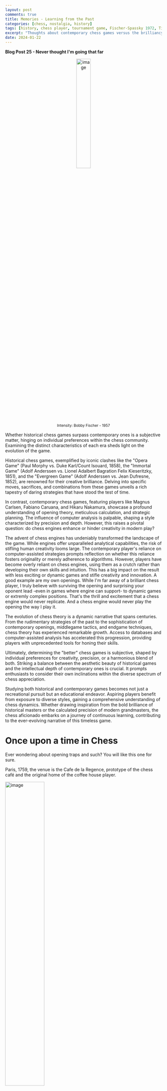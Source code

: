```yaml
---
layout: post
comments: true
title: Memories - Learning from the Past
categories: [chess, nostalgia, history]
tags: [history, chess player, tournament game, Fischer-Spassky 1972, Tibor Karolyi]
excerpt: "Thoughts about contemporary chess games versus the brilliancy of historical games. And then take a chess journey through chess history with Tibor Karolyi's 'Fischer-Spassky 1972: Match of the Century Revisited' among some other interesting and entertaining games."
date: 2024-01-22
---
```

**Blog Post 25 - Never thought I'm going that far** 

<div style="text-align: center;">
<img src="../assets/images/fischer1957.jpeg" alt="image" width="30%">
</div>
<div style="text-align: center; font-size: smaller;">
Intensity: Bobby Fischer - 1957
</div>


Whether historical chess games surpass contemporary ones is a subjective matter, hinging on individual preferences within the chess community. Examining the distinct characteristics of each era sheds light on the evolution of the game.

Historical chess games, exemplified by iconic clashes like the "Opera Game" (Paul Morphy vs. Duke Karl/Count Isouard, 1858), the "Immortal Game" (Adolf Anderssen vs. Lionel Adalbert Bagration Felix Kieseritzky, 1851), and the "Evergreen Game" (Adolf Anderssen vs. Jean Dufresne, 1852), are renowned for their creative brilliance. Delving into specific moves, sacrifices, and combinations from these games unveils a rich tapestry of daring strategies that have stood the test of time.

In contrast, contemporary chess games, featuring players like Magnus Carlsen, Fabiano Caruana, and Hikaru Nakamura, showcase a profound understanding of opening theory, meticulous calculation, and strategic planning. The influence of computer analysis is palpable, shaping a style characterized by precision and depth. However, this raises a pivotal question: do chess engines enhance or hinder creativity in modern play?

The advent of chess engines has undeniably transformed the landscape of the game. While engines offer unparalleled analytical capabilities, the risk of stifling human creativity looms large. The contemporary player's reliance on computer-assisted strategies prompts reflection on whether this reliance fosters originality or merely adherence to algorithms. However, players have become overly reliant on chess engines, using them as a crutch rather than developing their own skills and intuition. This has a big impact on the result with less exciting or dynamic games and stifle creativity and innovation.
A good example are my own openings. While I'm far away of a brilliant chess player, I truly believe with surviving the opening and surprising your oponent lead -even in games where engine can support- to dynamic games or extremly complex positions. That's the thrill and excitement that a chess engine would never replicate. And a chess engine would never play the opening the way I play it.

The evolution of chess theory is a dynamic narrative that spans centuries. From the rudimentary strategies of the past to the sophistication of contemporary openings, middlegame tactics, and endgame techniques, chess theory has experienced remarkable growth. Access to databases and computer-assisted analysis has accelerated this progression, providing players with unprecedented tools for honing their skills.

Ultimately, determining the "better" chess games is subjective, shaped by individual preferences for creativity, precision, or a harmonious blend of both. Striking a balance between the aesthetic beauty of historical games and the intellectual depth of contemporary ones is crucial. It prompts enthusiasts to consider their own inclinations within the diverse spectrum of chess appreciation.

Studying both historical and contemporary games becomes not just a recreational pursuit but an educational endeavor. Aspiring players benefit from exposure to diverse styles, gaining a comprehensive understanding of chess dynamics. Whether drawing inspiration from the bold brilliance of historical masters or the calculated precision of modern grandmasters, the chess aficionado embarks on a journey of continuous learning, contributing to the ever-evolving narrative of this timeless game.

# Once upon a time in Chess

Ever wondering about opening traps and such? You will like this one for sure.

Paris, 1759, the venue is the Cafe de la Regence, prototype of the chess café and the original home of the coffee house player.

<div style="text-align: left;">
<img src="../assets/phpuCHnMw.jpeg" alt="image" width="50%">
</div>

<div style="text-align: left; font-size: smaller;">
Cafe de la Regence, Paris - around 1910
</div>

Here, Kermur Sire de Legal delivers a brilliant game which, despite its brevity, is also strategically remarkable, illustrating the complete triumph of pieceplay over pawn play. White actually only makes one pawn move.

<div class="cbreplay">
[Event "Paris, Cafe de la Regence"]
[Site "?"]
[Date "1750.??.??"]
[Round "?"]
[White "Sire de Legal, Kermur"]
[Black "Saint Brie"]
[Result "*"]
[ECO "C41"]
[Annotator "Schroeer,Egbert"]
[PlyCount "13"]

1. e4 e5 2. Nf3 d6 3. Bc4 Bg4 {What a mistake! It is better to put the knights who are doing badly in the middle instead of the well-standing bishop (Lasker)} 4. Nc3 {The early development of both Knights (later propagated by Lasker) was a new strategy at that time; the pawn move c3 (with the double backing d4 and Qb3) was considered obligatory)} g6 {Black wants to control the strategic important square d4; totally fine if he would be able to play Bg7.} 5. Nxe5 Bxd1 6. Bxf7+ Ke7 7. Nd5# *
</div>

Lasker had games like this in mind when he formulated the rule in 1895: "Develop the knights before the bishop, especially the queens' bishop".

Funny enough, the top engine move 4. is h3, not Nc3!

# Another Nostalgic Journey through Chess History - "Fischer-Spassky 1972: Match of the Century Revisited" by Tibor Karolyi

Over the past 12 month I digged into Tibor Karolyi's masterpiece, "Fischer-Spassky 1972: Match of the Century Revisited," and I must say it was a truly captivating experience that not only rekindled fond memories but also provided invaluable insights for any senior chess enthusiast on their journey to improvement.

<div style="text-align: center;">
<img src="../assets/images/matchofthecentury.jpg" alt="image" width="30%">
</div>

Karolyi's ability to present this iconic chess match with a fresh perspective is nothing short of stunning. The meticulous way in which he weaves together the intricate details of each game, coupled with his keen observations and analysis, makes the book an engaging and enlightening read. For someone who watched the original match on TV and followed the newspaper summaries, the book brought back a flood of youthful memories, adding an extra layer of sentiment to the entire experience.

One of the most significant aspects that make books like these indispensable for senior chess improvers is the rich learning opportunity they offer. Delving into historical matches, dissecting the strategies employed by chess legends like Fischer and Spassky, and understanding the context of the games can provide a unique perspective on chess evolution. Seniors can draw parallels between the past and the present, identifying timeless principles and strategic nuances that remain relevant in today's chess landscape.

Moreover, such books serve as a bridge between generations, connecting the chess enthusiasts of yesteryears with the contemporary chess world. They act as a repository of wisdom, preserving the essence of classical chess and offering a contrast to the fast-paced, digital era of online play. While online platforms undeniably provide a convenient space for practice, there's a profound depth and authenticity to studying classic matches that can't be replicated in virtual spaces.

In essence, "Fischer-Spassky 1972: Match of the Century Revisited" is not just a book; it's a journey back in time, a masterclass in chess strategy, and a reminder that the past holds invaluable lessons for those seeking improvement. For senior chess enthusiasts, it is a delightful voyage into nostalgia, a chance to relive the excitement of bygone matches, and an opportunity to extract timeless wisdom that transcends the boundaries of age and technology. Highly recommended for anyone passionate about the art and history of chess.

Let's go back in time and look at the game

# Donald Byrne - Robert J. Fischer - New York 1956

At the age of 13, Bobby Fischer played a game that made him famous in one fell swoop. It goes without saying that the game received the beauty prize of the tournament. His opponent allowed himself inconspicuous negligence on the 11th move and, thanks to an astonishing maneuver by Black, was drawn into a tumult in which one surprise followed another. Ultimately, he feels compelled to conquer the black queen, but his king gets into a dilemma. It's unbelievable how the boy finds his way through the maze of variations and hits the most vital thing, move after move.
Fischer did not consider the game of the century worthy of inclusion in the anthology of his 60 memorable games. His opponent was his inexorable verdict, never had a real chance, and by accepting the queen's sacrifice on move 18, he violated the elementary duty of care that also applies to a minor.

I know this game was probably analyzed gazillion times, but it's worth to check again. I added some training questions for you.

<iframe style='border: 0;' width='900px' height='600px' src='https://share.chessbase.com/SharedGames/frame/?p=aH7zrDW0GH992RgtwOlbaiepDyZAWK6zN0d0p99YfAMnhMOw6rMTeu9gDP5qEvb5'></iframe>

Fischer played Byrne multiple times. According MegaDatabase this is the complete list with results.

| Game | Result | Location                              | Date       |
|------|--------|---------------------------------------|------------|
| 1    | 0-1    | New York Rosenwald-03, New York (8)   | 10/17/1956 |
| 2    | 1-0    | New York Blitz, New York              | 1957       |
| 3    | 0-1    | US Open-58, Cleveland (9)             | 08/13/1957 |
| 4    | 0-1    | USA-ch, New York (7)                   | 1958       |
| 5    | 1-0    | Western op-ch, Bay City (7)           | 07/07/1963 |
| 6    | 0-1    | USA-ch, New York (9)                   | 12/29/1963 |
| 7    | 0-1    | USA-ch 1966/67 Rosenwald Trophy, New York (5) | 12/17/1966 |
| 8    | 1-0    | Vinkovci, Vinkovci (11)                | 09/20/1968 |

Now what can we learn from Fischer too?

I think Bobby Fischer’s golden chess rule is valid: 
>If you see an opponent’s piece in your half of the board, you need to neutralize it.

If an opponent’s piece is in your half of the board, it could potentially pose a threat to your defense. Therefore, Fischer’s advice is to neutralize it, either by capturing the piece, if it’s safe to do so, or by otherwise mitigating its influence. This strategy can help maintain control of the game and keep your king safe. 
# More history? A new Database in 2024

In my blog [Leveraging Chessbase with Mega Database and UltraCorr23 for Correspondence Chess Excellence](https://chess.myvortexcloud.com/reference-databases/) I introduced the UltraCorr Database 2023.

Timothy Harding PhD, Historian and FIDE Arbiter, just released the 2024 version. UltraCorr2024 has about 100,000 new games. The total size of the database is over 2,555,000 games. Except for Chess-960, it includes all recently played games from the servers of ICCF and FICGS (to end-2023) and LSS to June 2023, as well as games collected from other sources.

This edition was completely rebuilt from the original sources (instead of just adding games to the previous edition). Mr Harding spent most of his spare time during 2023 on this excellent work.

# More Training?

For me one of the most overseen training content from ChessBase are the 60 min courses.
What is it about? Compact video chess courses from top trainers: in just 60 minutes you will learn everything essential about a specific topic! 

So, why not take time out and enjoy an hour of great chess coaching! In the “60 Minutes” series trainers explain classic opening systems, or have a concrete improvements for your repertoire. The complete range of “60 Minutes” videos is available [online](https://videos.chessbase.com/en/fritztrainers60m) , free of charge with premium account!


**Don't miss the puzzle and game of the [week]( https://chess.myvortexcloud.com/Puzzle/)**

**Amici Sumus**

I'd love to hear your thoughts on today's post. Feel free to share your favorite chess strategy or ask any questions you may have.

> **Note:** [Subscribe to receive exclusive chess tips, updates, and strategies directly in your inbox](https://follow.it/senior-chess-improver?leanpub) 

> **Note:** [Follow me on Mastodon for chess insights and more.](https://mastodon.online/invite/mWSpfQP8)





